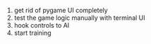 1. get rid of pygame UI completely
2. test the game logic manually with terminal UI
3. hook controls to AI
4. start training
